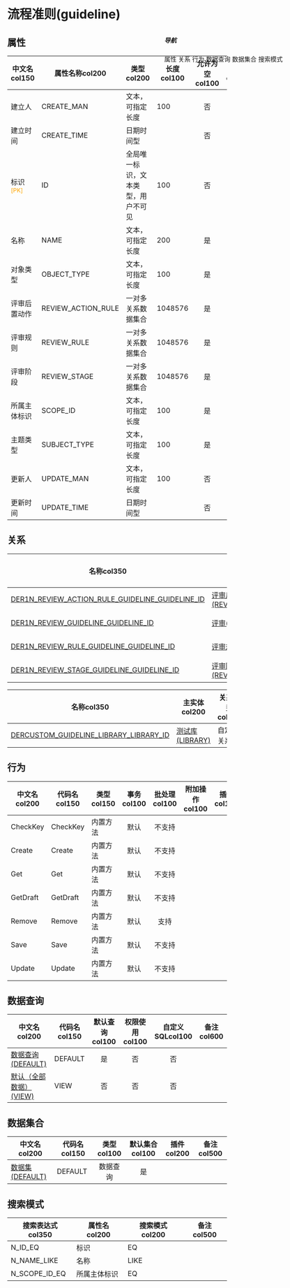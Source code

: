 # 流程准则(guideline)  <!-- {docsify-ignore-all} -->


## 属性
|    中文名col150 | 属性名称col200           | 类型col200     | 长度col100    |允许为空col100    |  备注col500  |
| --------   |------------| -----  | -----  | :----: | -------- |
|建立人|CREATE_MAN|文本，可指定长度|100|否||
|建立时间|CREATE_TIME|日期时间型||否||
|标识<sup class="footnote-symbol"><font color=orange>[PK]</font></sup>|ID|全局唯一标识，文本类型，用户不可见|100|否||
|名称|NAME|文本，可指定长度|200|是||
|对象类型|OBJECT_TYPE|文本，可指定长度|100|是||
|评审后置动作|REVIEW_ACTION_RULE|一对多关系数据集合|1048576|是||
|评审规则|REVIEW_RULE|一对多关系数据集合|1048576|是||
|评审阶段|REVIEW_STAGE|一对多关系数据集合|1048576|是||
|所属主体标识|SCOPE_ID|文本，可指定长度|100|是||
|主题类型|SUBJECT_TYPE|文本，可指定长度|100|是||
|更新人|UPDATE_MAN|文本，可指定长度|100|否||
|更新时间|UPDATE_TIME|日期时间型||否||


## 关系

<el-row>
<el-tabs v-model="show_der">
<el-tab-pane label="主关系" name="major">

| 名称col350     |   从实体col200 | 关系类型col200     |   备注col500  |
| -------- |---------- |------------|----- |
|[DER1N_REVIEW_ACTION_RULE_GUIDELINE_GUIDELINE_ID](der/DER1N_REVIEW_ACTION_RULE_GUIDELINE_GUIDELINE_ID)|[评审后置动作(REVIEW_ACTION_RULE)](module/TestMgmt/review_action_rule)|1:N关系||
|[DER1N_REVIEW_GUIDELINE_GUIDELINE_ID](der/DER1N_REVIEW_GUIDELINE_GUIDELINE_ID)|[评审(REVIEW)](module/TestMgmt/review)|1:N关系||
|[DER1N_REVIEW_RULE_GUIDELINE_GUIDELINE_ID](der/DER1N_REVIEW_RULE_GUIDELINE_GUIDELINE_ID)|[评审规则(REVIEW_RULE)](module/TestMgmt/review_rule)|1:N关系||
|[DER1N_REVIEW_STAGE_GUIDELINE_GUIDELINE_ID](der/DER1N_REVIEW_STAGE_GUIDELINE_GUIDELINE_ID)|[评审阶段(REVIEW_STAGE)](module/TestMgmt/review_stage)|1:N关系||


</el-tab-pane>
<el-tab-pane label="从关系" name="minor">

|  名称col350   | 主实体col200   | 关系类型col200   |    备注col500  |
| -------- |---------- |-----------|----- |
|[DERCUSTOM_GUIDELINE_LIBRARY_LIBRARY_ID](der/DERCUSTOM_GUIDELINE_LIBRARY_LIBRARY_ID)|[测试库(LIBRARY)](module/TestMgmt/library)|自定义关系||

</el-tab-pane>
</el-tabs>
</el-row>

## 行为
| 中文名col200    | 代码名col150    | 类型col150    | 事务col100   | 批处理col100   | 附加操作col100  | 插件col150    |  备注col300  |
| -------- |---------- |----------- |:----:|:----:|---------| ----- | ----- |
|CheckKey|CheckKey|内置方法|默认|不支持||||
|Create|Create|内置方法|默认|不支持||||
|Get|Get|内置方法|默认|不支持||||
|GetDraft|GetDraft|内置方法|默认|不支持||||
|Remove|Remove|内置方法|默认|支持||||
|Save|Save|内置方法|默认|不支持||||
|Update|Update|内置方法|默认|不支持||||

## 数据查询
| 中文名col200    | 代码名col150    | 默认查询col100 | 权限使用col100 | 自定义SQLcol100 |  备注col600|
| --------  | --------   | :----:  |:----:  | :----:  |----- |
|[数据查询(DEFAULT)](module/TestMgmt/guideline/query/Default)|DEFAULT|是|否 |否 ||
|[默认（全部数据）(VIEW)](module/TestMgmt/guideline/query/View)|VIEW|否|否 |否 ||

## 数据集合
| 中文名col200  | 代码名col150  | 类型col100 | 默认集合col100 |   插件col200|   备注col500|
| --------  | --------   | :----:   | :----:   | ----- |----- |
|[数据集(DEFAULT)](module/TestMgmt/guideline/dataset/Default)|DEFAULT|数据查询|是|||

## 搜索模式
|   搜索表达式col350   |    属性名col200    |    搜索模式col200        |备注col500  |
| -------- |------------|------------|------|
|N_ID_EQ|标识|EQ||
|N_NAME_LIKE|名称|LIKE||
|N_SCOPE_ID_EQ|所属主体标识|EQ||

<div style="display: block; overflow: hidden; position: fixed; top: 140px; right: 100px;">

##### 导航
<el-anchor >
<el-anchor-link :href="`#/module/TestMgmt/guideline?id=属性`">
  属性
</el-anchor-link>
<el-anchor-link :href="`#/module/TestMgmt/guideline?id=关系`">
  关系
</el-anchor-link>
<el-anchor-link :href="`#/module/TestMgmt/guideline?id=行为`">
  行为
</el-anchor-link>
<el-anchor-link :href="`#/module/TestMgmt/guideline?id=数据查询`">
  数据查询
</el-anchor-link>
<el-anchor-link :href="`#/module/TestMgmt/guideline?id=数据集合`">
  数据集合
</el-anchor-link>
<el-anchor-link :href="`#/module/TestMgmt/guideline?id=搜索模式`">
  搜索模式
</el-anchor-link>
</el-anchor>
</div>

<script>
 const { createApp } = Vue
  createApp({
    data() {
      return {
show_der:'major',


      }
    },
    methods: {
    }
  }).use(ElementPlus).mount('#app')
</script>